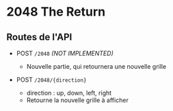 # 2048 The Return

## Routes de l'API

- POST `/2048` _(NOT IMPLEMENTED)_

  - Nouvelle partie, qui retournera une nouvelle grille

- POST `/2048/{direction}`
  - direction : up, down, left, right
  - Retourne la nouvelle grille à afficher
